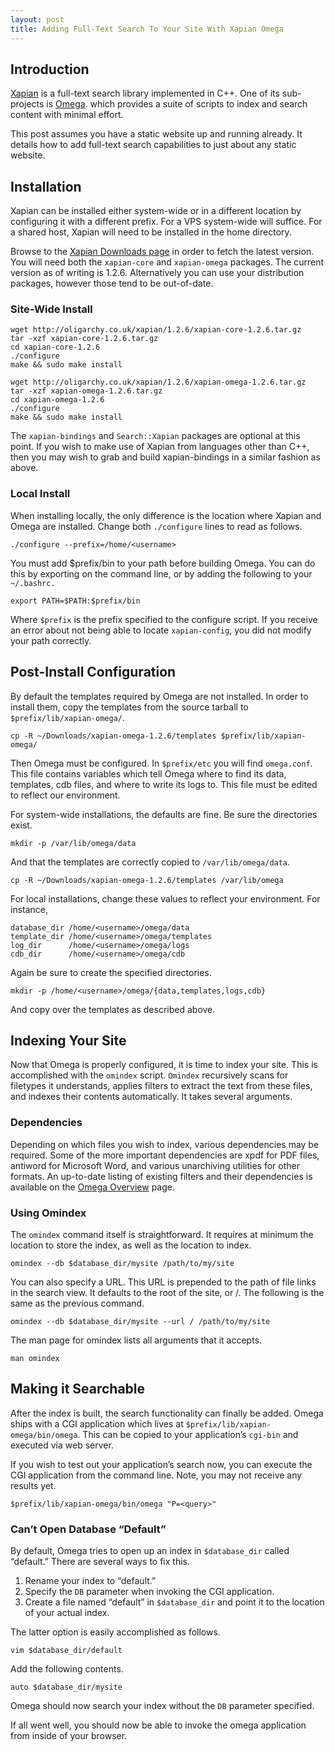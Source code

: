 ```yaml
---
layout: post
title: Adding Full-Text Search To Your Site With Xapian Omega
---
```

## Introduction ##

[Xapian](http://xapian.org/) is a full-text search library implemented in C++. One of its sub-projects is [Omega](http://xapian.org/docs/omega/). which provides a suite of scripts to index and search content with minimal effort.

This post assumes you have a static website up and running already. It details how to add full-text search capabilities to just about any static website.

## Installation ##

Xapian can be installed either system-wide or in a different location by configuring it with a different prefix. For a VPS system-wide will suffice. For a shared host, Xapian will need to be installed in the home directory.

Browse to the [Xapian Downloads page](http://xapian.org/downloads/) in order to fetch the latest version. You will need both the `xapian-core` and `xapian-omega` packages. The current version as of writing is 1.2.6. Alternatively you can use your distribution packages, however those tend to be out-of-date.

### Site-Wide Install ###

    wget http://oligarchy.co.uk/xapian/1.2.6/xapian-core-1.2.6.tar.gz
    tar -xzf xapian-core-1.2.6.tar.gz
    cd xapian-core-1.2.6
    ./configure
    make && sudo make install
    
    wget http://oligarchy.co.uk/xapian/1.2.6/xapian-omega-1.2.6.tar.gz
    tar -xzf xapian-omega-1.2.6.tar.gz
    cd xapian-omega-1.2.6
    ./configure
    make && sudo make install

The `xapian-bindings` and `Search::Xapian` packages are optional at this point. If you wish to make use of Xapian from languages other than C++, then you may wish to grab and build xapian-bindings in a similar fashion as above.

### Local Install ###

When installing locally, the only difference is the location where Xapian and Omega are installed. Change both `./configure` lines to read as follows.

    ./configure --prefix=/home/<username>

You must add $prefix/bin to your path before building Omega. You can do this by exporting on the command line, or by adding the following to your `~/.bashrc.`

    export PATH=$PATH:$prefix/bin

Where `$prefix` is the prefix specified to the configure script. If you receive an error about not being able to locate `xapian-config`, you did not modify your path correctly.

## Post-Install Configuration ##

By default the templates required by Omega are not installed. In order to install them, copy the templates from the source tarball to `$prefix/lib/xapian-omega/`.

    cp -R ~/Downloads/xapian-omega-1.2.6/templates $prefix/lib/xapian-omega/

Then Omega must be configured. In `$prefix/etc` you will find `omega.conf`. This file contains variables which tell Omega where to find its data, templates, cdb files, and where to write its logs to. This file must be edited to reflect our environment.

For system-wide installations, the defaults are fine. Be sure the directories exist.

    mkdir -p /var/lib/omega/data

And that the templates are correctly copied to `/var/lib/omega/data`.

    cp -R ~/Downloads/xapian-omega-1.2.6/templates /var/lib/omega

For local installations, change these values to reflect your environment. For instance,

    database_dir /home/<username>/omega/data
    template_dir /home/<username>/omega/templates
    log_dir      /home/<username>/omega/logs
    cdb_dir      /home/<username>/omega/cdb

Again be sure to create the specified directories.

    mkdir -p /home/<username>/omega/{data,templates,logs,cdb}

And copy over the templates as described above.

## Indexing Your Site ##

Now that Omega is properly configured, it is time to index your site. This is accomplished with the `omindex` script. `Omindex` recursively scans for filetypes it understands, applies filters to extract the text from these files, and indexes their contents automatically. It takes several arguments.

### Dependencies ###

Depending on which files you wish to index, various dependencies may be required. Some of the more important dependencies are xpdf for PDF files, antiword for Microsoft Word, and various unarchiving utilities for other formats. An up-to-date listing of existing filters and their dependencies is available on the [Omega Overview](http://xapian.org/docs/omega/overview.html) page.

### Using Omindex ###

The `omindex` command itself is straightforward. It requires at minimum the location to store the index, as well as the location to index.

    omindex --db $database_dir/mysite /path/to/my/site

You can also specify a URL. This URL is prepended to the path of file links in the search view. It defaults to the root of the site, or /. The following is the same as the previous command.

    omindex --db $database_dir/mysite --url / /path/to/my/site

The man page for omindex lists all arguments that it accepts.

    man omindex

## Making it Searchable ##

After the index is built, the search functionality can finally be added. Omega ships with a CGI application which lives at `$prefix/lib/xapian-omega/bin/omega`. This can be copied to your application’s `cgi-bin` and executed via web server.

If you wish to test out your application’s search now, you can execute the CGI application from the command line. Note, you may not receive any results yet.

    $prefix/lib/xapian-omega/bin/omega "P=<query>"

### Can’t Open Database “Default” ###

By default, Omega tries to open up an index in `$database_dir` called “default.” There are several ways to fix this.

1. Rename your index to “default.”
1. Specify the `DB` parameter when invoking the CGI application.
1. Create a file named “default” in `$database_dir` and point it to the location of your actual index.

The latter option is easily accomplished as follows.

    vim $database_dir/default

Add the following contents.

    auto $database_dir/mysite

Omega should now search your index without the `DB` parameter specified.

If all went well, you should now be able to invoke the omega application from inside of your browser.
